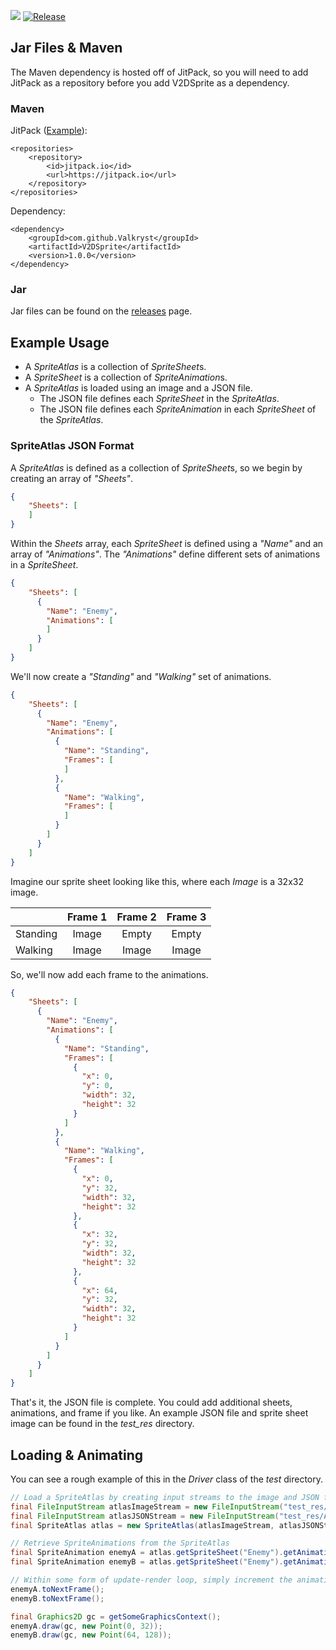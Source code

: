 ![](https://codebuild.us-east-1.amazonaws.com/badges?uuid=eyJlbmNyeXB0ZWREYXRhIjoiWDdWSDd6YlB3MlRqVlQyVGJKWjlRdmUxRGRxbGN1dWZvQVIxWTBXL0w5UzFIOUlZQ2ZlWTkvL3lidmJJV2l3VUlpVGc4aElXTytVZTVkMmlXUGswWFo4PSIsIml2UGFyYW1ldGVyU3BlYyI6IldnaUFTQ05RaWkxWDltc3IiLCJtYXRlcmlhbFNldFNlcmlhbCI6MX0%3D&branch=master) [![Release](https://jitpack.io/v/Valkryst/V2DSprite.svg)](https://jitpack.io/#Valkryst/V2DSprite)

## Jar Files & Maven

The Maven dependency is hosted off of JitPack, so you will need to add JitPack as a repository before you add V2DSprite as a dependency.

### Maven

JitPack ([Example](https://github.com/Valkryst/V2DSprite/blob/master/pom.xml)):

    <repositories>
        <repository>
            <id>jitpack.io</id>
            <url>https://jitpack.io</url>
        </repository>
    </repositories>

Dependency:

    <dependency>
        <groupId>com.github.Valkryst</groupId>
        <artifactId>V2DSprite</artifactId>
        <version>1.0.0</version>
    </dependency>

### Jar

Jar files can be found on the [releases](https://github.com/Valkryst/V2DSprite/releases) page.

## Example Usage

* A *SpriteAtlas* is a collection of *SpriteSheet*s.
* A *SpriteSheet* is a collection of *SpriteAnimation*s.
* A *SpriteAtlas* is loaded using an image and a JSON file.
    * The JSON file defines each *SpriteSheet* in the *SpriteAtlas*.
    * The JSON file defines each *SpriteAnimation* in each *SpriteSheet* of the *SpriteAtlas*.

### SpriteAtlas JSON Format

A *SpriteAtlas* is defined as a collection of *SpriteSheet*s, so we begin by creating an array of *"Sheets"*.

```json
{
    "Sheets": [
    ]
}
```

Within the *Sheets* array, each *SpriteSheet* is defined using a *"Name"* and an array of *"Animations"*. The *"Animations"* define different sets of animations in a *SpriteSheet*.

```json
{
    "Sheets": [
      {
        "Name": "Enemy",
        "Animations": [
        ]
      }
    ]
}
```

We'll now create a *"Standing"* and *"Walking"* set of animations.

```json
{
    "Sheets": [
      {
        "Name": "Enemy",
        "Animations": [
          {
            "Name": "Standing",
            "Frames": [
            ]
          },
          {
            "Name": "Walking",
            "Frames": [
            ]
          }
        ]
      }
    ]
}
```

Imagine our sprite sheet looking like this, where each *Image* is a 32x32 image.

|      | Frame 1 | Frame 2 | Frame 3 |
|----|:------:|:------:|:------:|
| Standing| Image | Empty | Empty |
| Walking | Image | Image | Image |

So, we'll now add each frame to the animations.

```json
{
    "Sheets": [
      {
        "Name": "Enemy",
        "Animations": [
          {
            "Name": "Standing",
            "Frames": [
              {
                "x": 0,
                "y": 0,
                "width": 32,
                "height": 32
              }
            ]
          },
          {
            "Name": "Walking",
            "Frames": [
              {
                "x": 0,
                "y": 32,
                "width": 32,
                "height": 32
              },
              {
                "x": 32,
                "y": 32,
                "width": 32,
                "height": 32
              },
              {
                "x": 64,
                "y": 32,
                "width": 32,
                "height": 32
              }
            ]
          }
        ]
      }
    ]
}
```

That's it, the JSON file is complete. You could add additional sheets, animations, and 
frame if you like. An example JSON file and sprite sheet image can be found in the 
*test_res* directory.  

## Loading & Animating

You can see a rough example of this in the *Driver* class of the *test* directory.

```java
// Load a SpriteAtlas by creating input streams to the image and JSON files that define it.
final FileInputStream atlasImageStream = new FileInputStream("test_res/Atlas.png");
final FileInputStream atlasJSONStream = new FileInputStream("test_res/Atlas.json");
final SpriteAtlas atlas = new SpriteAtlas(atlasImageStream, atlasJSONStream);
```

```java
// Retrieve SpriteAnimations from the SpriteAtlas
final SpriteAnimation enemyA = atlas.getSpriteSheet("Enemy").getAnimation("Standing");
final SpriteAnimation enemyB = atlas.getSpriteSheet("Enemy").getAnimation("Standing");
```

```java
// Within some form of update-render loop, simply increment the animation frame and draw it to the screen.
enemyA.toNextFrame();
enemyB.toNextFrame();

final Graphics2D gc = getSomeGraphicsContext();
enemyA.draw(gc, new Point(0, 32));
enemyB.draw(gc, new Point(64, 128));
```